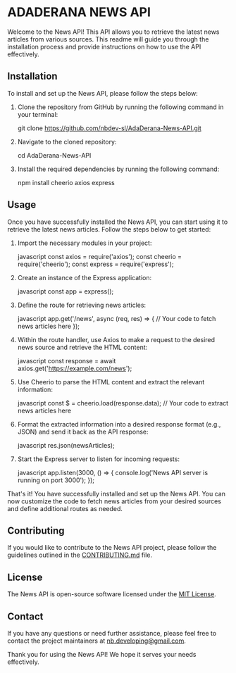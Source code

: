 # ADADERANA NEWS API

Welcome to the News API! This API allows you to retrieve the latest news articles from various sources. This readme will guide you through the installation process and provide instructions on how to use the API effectively.

## Installation

To install and set up the News API, please follow the steps below:

1. Clone the repository from GitHub by running the following command in your terminal:

   
   git clone https://github.com/nbdev-sl/AdaDerana-News-API.git
   

2. Navigate to the cloned repository:

   
   cd AdaDerana-News-API
   

3. Install the required dependencies by running the following command:

   
   npm install cheerio axios express
   

## Usage

Once you have successfully installed the News API, you can start using it to retrieve the latest news articles. Follow the steps below to get started:

1. Import the necessary modules in your project:

   javascript
   const axios = require('axios');
   const cheerio = require('cheerio');
   const express = require('express');
   

2. Create an instance of the Express application:

   javascript
   const app = express();
   

3. Define the route for retrieving news articles:

   javascript
   app.get('/news', async (req, res) => {
     // Your code to fetch news articles here
   });
   

4. Within the route handler, use Axios to make a request to the desired news source and retrieve the HTML content:

   javascript
   const response = await axios.get('https://example.com/news');
   

5. Use Cheerio to parse the HTML content and extract the relevant information:

   javascript
   const $ = cheerio.load(response.data);
   // Your code to extract news articles here
   

6. Format the extracted information into a desired response format (e.g., JSON) and send it back as the API response:

   javascript
   res.json(newsArticles);
   

7. Start the Express server to listen for incoming requests:

   javascript
   app.listen(3000, () => {
     console.log('News API server is running on port 3000');
   });
   

That's it! You have successfully installed and set up the News API. You can now customize the code to fetch news articles from your desired sources and define additional routes as needed.

## Contributing

If you would like to contribute to the News API project, please follow the guidelines outlined in the [CONTRIBUTING.md](https://github.com/nbdev-sl/AdaDerana-News-API/blob/main/CONTRIBUTING.md) file.

## License

The News API is open-source software licensed under the [MIT License](https://github.com/nbdev-sl/AdaDerana-News-API/blob/main/LICENSE).

## Contact

If you have any questions or need further assistance, please feel free to contact the project maintainers at [nb.developing@gmail.com](nb.developing@gmail.com).

Thank you for using the News API! We hope it serves your needs effectively.
